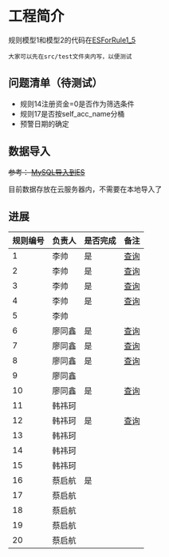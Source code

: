 # 工程简介

规则模型1和模型2的代码在[ESForRule1_5](src/test/java/com/soe/lishuai/ESForRule1_5.java)



    大家可以先在src/test文件夹内写，以便测试

## 问题清单（待测试）
- 规则14注册资金=0是否作为筛选条件
- 规则17是否按self_acc_name分桶
- 预警日期的确定

## 数据导入
~~参考： [MySQL导入到ES](MySQL导入到ES.md)~~

目前数据存放在云服务器内，不需要在本地导入了

## 进展
| 规则编号 | 负责人 | 是否完成 | 备注                                   |
|------|-----|----|--------------------------------------|
| 1    | 李帅  | 是  | [查询](http://202.118.11.39:8080/rule_1) |
| 2    | 李帅  | 是  | [查询](http://202.118.11.39:8080/rule_2) |
| 3    | 李帅  | 是  | [查询](http://202.118.11.39:8080/rule_3) |
| 4    | 李帅  | 是   | [查询](http://202.118.11.39:8080/rule_4)                                     |
| 5    | 李帅  |    |                                      |
| 6    | 廖同鑫 | 是     | [查询](http://202.118.11.39:8080/rule_6)                                     |
| 7    | 廖同鑫 | 是     | [查询](http://202.118.11.39:8080/rule_7)                                     |
| 8    | 廖同鑫 | 是     |[查询](http://202.118.11.39:8080/rule_8)                                      |
| 9    | 廖同鑫 |      |                                      |
| 10   | 廖同鑫 | 是     | [查询](http://202.118.11.39:8080/rule_10)                                     |
| 11   | 韩祎珂 |      |                                      |
| 12   | 韩祎珂 |  是    | [查询](http://202.118.11.39:8080/rule_12)                                     |
| 13   | 韩祎珂 |      |                                      |
| 14   | 韩祎珂 |      |                                      |
| 15   | 韩祎珂 |      |                                      |
| 16   | 蔡启航 | 是     |                                      |
| 17   | 蔡启航 |      |                                      |
| 18   | 蔡启航 |      |                                      |
| 19   | 蔡启航 |      |                                      |
| 20   | 蔡启航 |      |                                      |

